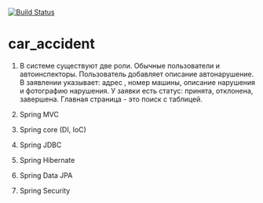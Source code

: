 [![Build Status](https://app.travis-ci.com/ferveks3509/car_accident.svg?branch=master)](https://app.travis-ci.com/ferveks3509/car_accident)
# car_accident
1. В системе существуют две роли. Обычные пользователи и автоинспекторы. 
   Пользователь добавляет описание автонарушение. В заявлении указывает: адрес
   , номер машины, описание нарушения и фотографию нарушения.
   У заявки есть статус: принята, отклонена, завершена. Главная страница - это поиск с таблицей.

2. Spring MVC
3. Spring core (DI, IoC)
4. Spring JDBC
5. Spring Hibernate
6. Spring Data JPA
7. Spring Security
